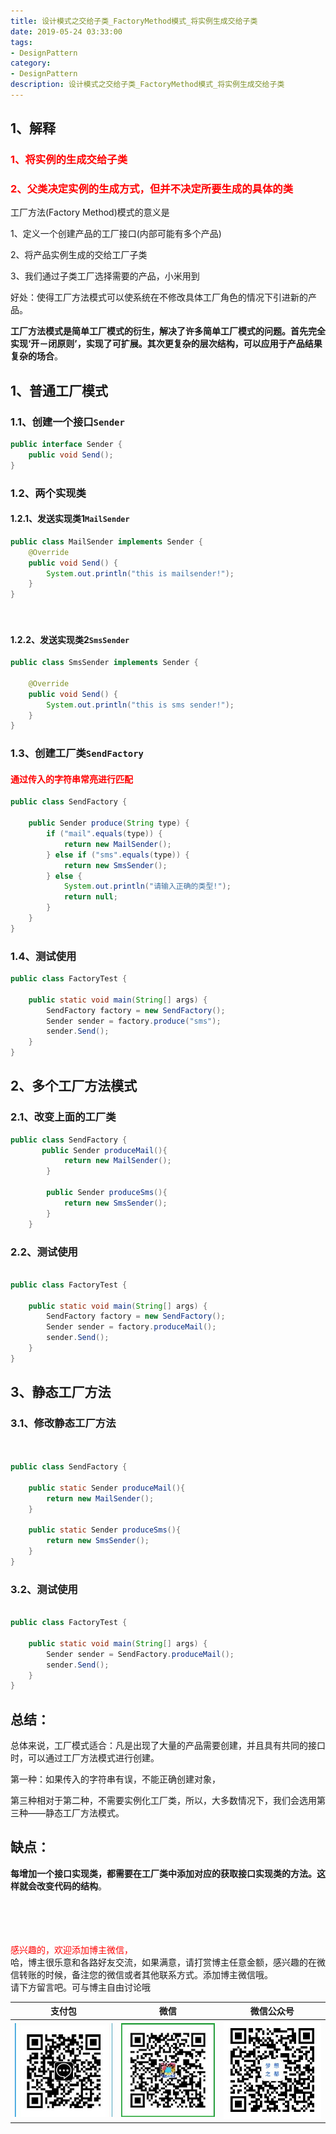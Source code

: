 ```yaml
---
title: 设计模式之交给子类_FactoryMethod模式_将实例生成交给子类
date: 2019-05-24 03:33:00
tags: 
- DesignPattern
category: 
- DesignPattern
description: 设计模式之交给子类_FactoryMethod模式_将实例生成交给子类
---
```

<!-- image url 
https://raw.githubusercontent.com/HealerJean123/HealerJean123.github.io/master/blogImages
　　首行缩进
<font color="red">  </font>

<font size="4">   </font>
-->

## 1、解释
<font color="red"> 

### 1、将实例的生成交给子类 

### 2、父类决定实例的生成方式，但并不决定所要生成的具体的类

 </font>


工厂方法(Factory Method)模式的意义是      

1、定义一个创建产品的工厂接口(内部可能有多个产品)      

2、将产品实例生成的交给工厂子类         

3、我们通过子类工厂选择需要的产品，小米用到

好处：使得工厂方法模式可以使系统在不修改具体工厂角色的情况下引进新的产品。


**工厂方法模式是简单工厂模式的衍生，解决了许多简单工厂模式的问题。首先完全实现‘开－闭原则’，实现了可扩展。其次更复杂的层次结构，可以应用于产品结果复杂的场合**。


## 1、普通工厂模式

### 1.1、创建一个接口`Sender`


```java
public interface Sender {  
    public void Send();  
}  

```

### 1.2、两个实现类


#### 1.2.1、发送实现类1`MailSender`


```java
public class MailSender implements Sender {  
    @Override  
    public void Send() {  
        System.out.println("this is mailsender!");  
    }  
} 




```

#### 1.2.2、发送实现类2`SmsSender`


```java
public class SmsSender implements Sender {  
	  
    @Override  
    public void Send() {  
        System.out.println("this is sms sender!");  
    }  
}

```



### 1.3、创建工厂类`SendFactory`


#### <font color="red">通过传入的字符串常亮进行匹配  </font>

 

```java
public class SendFactory {  
	  
    public Sender produce(String type) {  
        if ("mail".equals(type)) {  
            return new MailSender();  
        } else if ("sms".equals(type)) {  
            return new SmsSender();  
        } else {  
            System.out.println("请输入正确的类型!");  
            return null;  
        }  
    }  
}

```

### 1.4、测试使用


```java
public class FactoryTest {  
	  
    public static void main(String[] args) {  
        SendFactory factory = new SendFactory();  
        Sender sender = factory.produce("sms");  
        sender.Send();  
    }  
}

```


## 2、多个工厂方法模式


### 2.1、改变上面的工厂类



```java
public class SendFactory {  
	   public Sender produceMail(){  
	        return new MailSender();  
	    }  
	      
	    public Sender produceSms(){  
	        return new SmsSender();  
	    }  
	} 

```

### 2.2、测试使用


```java

public class FactoryTest {  
	  
    public static void main(String[] args) {  
        SendFactory factory = new SendFactory();  
        Sender sender = factory.produceMail();  
        sender.Send();  
    }  
}

```


## 3、静态工厂方法


### 3.1、修改静态工厂方法


```java


public class SendFactory {  
    
    public static Sender produceMail(){  
        return new MailSender();  
    }  
      
    public static Sender produceSms(){  
        return new SmsSender();  
    }  
}  

```

### 3.2、测试使用


```java

public class FactoryTest {  
	  
    public static void main(String[] args) {      
        Sender sender = SendFactory.produceMail();  
        sender.Send();  
    }  
}  


```

## 总结：

总体来说，工厂模式适合：凡是出现了大量的产品需要创建，并且具有共同的接口时，可以通过工厂方法模式进行创建。     

第一种：如果传入的字符串有误，不能正确创建对象，     

第三种相对于第二种，不需要实例化工厂类，所以，大多数情况下，我们会选用第三种——静态工厂方法模式。

## 缺点：


**每增加一个接口实现类，都需要在工厂类中添加对应的获取接口实现类的方法。这样就会改变代码的结构**。








<br/><br/><br/><br/>
<font color="red"> 感兴趣的，欢迎添加博主微信， </font><br/>
哈，博主很乐意和各路好友交流，如果满意，请打赏博主任意金额，感兴趣的在微信转账的时候，备注您的微信或者其他联系方式。添加博主微信哦。
<br/>
请下方留言吧。可与博主自由讨论哦

|支付包 | 微信|微信公众号|
|:-------:|:-------:|:------:|
|![支付宝](https://raw.githubusercontent.com/HealerJean/HealerJean.github.io/master/assets/img/tctip/alpay.jpg) | ![微信](https://raw.githubusercontent.com/HealerJean/HealerJean.github.io/master/assets/img/tctip/weixin.jpg)|![微信公众号](https://raw.githubusercontent.com/HealerJean/HealerJean.github.io/master/assets/img/my/qrcode_for_gh_a23c07a2da9e_258.jpg)|



<!-- Gitalk 评论 start  -->

<link rel="stylesheet" href="https://unpkg.com/gitalk/dist/gitalk.css">
<script src="https://unpkg.com/gitalk@latest/dist/gitalk.min.js"></script> 
<div id="gitalk-container"></div>    
 <script type="text/javascript">
    var gitalk = new Gitalk({
		clientID: `1d164cd85549874d0e3a`,
		clientSecret: `527c3d223d1e6608953e835b547061037d140355`,
		repo: `HealerJean.github.io`,
		owner: 'HealerJean',
		admin: ['HealerJean'],
		id: '1BqS6AMNpv2dUJuC',
    });
    gitalk.render('gitalk-container');
</script> 

<!-- Gitalk end -->

